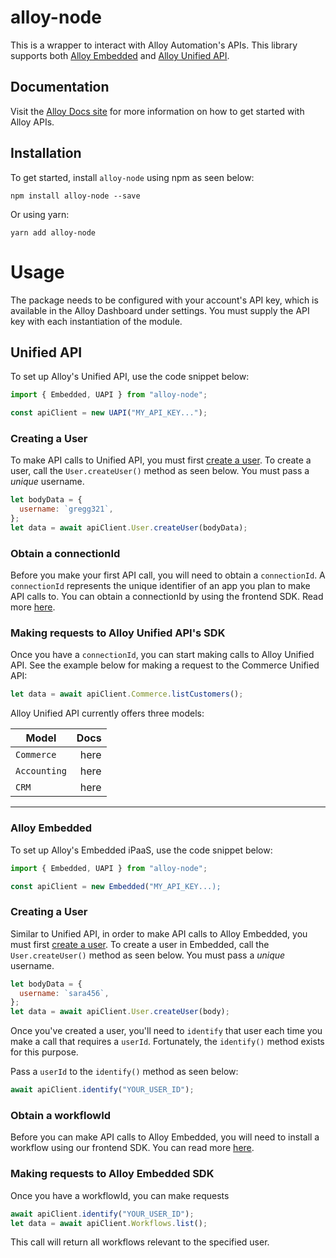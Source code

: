 # alloy-node

This is a wrapper to interact with Alloy Automation's APIs. This library supports both [Alloy Embedded](https://runalloy.com/embedded/) and [Alloy Unified API](https://runalloy.com/unified-api/).

## Documentation

Visit the [Alloy Docs site](https://docs.runalloy.com/docs) for more information on how to get started with Alloy APIs.

## Installation

To get started, install `alloy-node` using npm as seen below:

```
npm install alloy-node --save
```

Or using yarn:

```
yarn add alloy-node
```

# Usage

The package needs to be configured with your account's API key, which is available in the Alloy Dashboard under settings. You must supply the API key with each instantiation of the module.

## Unified API

To set up Alloy's Unified API, use the code snippet below:

```javascript
import { Embedded, UAPI } from "alloy-node";

const apiClient = new UAPI("MY_API_KEY...");
```

### Creating a User

To make API calls to Unified API, you must first [create a user](https://docs-uapi.runalloy.com/reference/create-user). To create a user, call the `User.createUser()` method as seen below. You must pass a _unique_ username.

```javascript
let bodyData = {
  username: `gregg321`,
};
let data = await apiClient.User.createUser(bodyData);
```

### Obtain a connectionId

Before you make your first API call, you will need to obtain a `connectionId`. A `connectionId` represents the unique identifier of an app you plan to make API calls to. You can obtain a connectionId by using the frontend SDK. Read more [here](https://docs-uapi.runalloy.com/docs/unified-api-quick-start).

### Making requests to Alloy Unified API's SDK

Once you have a `connectionId`, you can start making calls to Alloy Unified API. See the example below for making a request to the Commerce Unified API:

```javascript
let data = await apiClient.Commerce.listCustomers();
```

Alloy Unified API currently offers three models:

| Model        | Docs |
| ------------ | ---: |
| `Commerce`   | here |
| `Accounting` | here |
| `CRM`        | here |

<hr />

### Alloy Embedded

To set up Alloy's Embedded iPaaS, use the code snippet below:

```javascript
import { Embedded, UAPI } from "alloy-node";

const apiClient = new Embedded("MY_API_KEY...);
```

### Creating a User

Similar to Unified API, in order to make API calls to Alloy Embedded, you must first [create a user](https://docs.runalloy.com/reference/create-a-user). To create a user in Embedded, call the `User.createUser()` method as seen below. You must pass a _unique_ username.

```javascript
let bodyData = {
  username: `sara456`,
};
let data = await apiClient.User.createUser(body);
```

Once you've created a user, you'll need to `identify` that user each time you make a call that requires a `userId`. Fortunately, the `identify()` method exists for this purpose.

Pass a `userId` to the `identify()` method as seen below:

```javascript
await apiClient.identify("YOUR_USER_ID");
```

### Obtain a workflowId

Before you can make API calls to Alloy Embedded, you will need to install a workflow using our frontend SDK. You can read more [here](https://docs.runalloy.com/docs/embedded-quick-start#rendering-the-modal).

### Making requests to Alloy Embedded SDK

Once you have a workflowId, you can make requests

```javascript
await apiClient.identify("YOUR_USER_ID");
let data = await apiClient.Workflows.list();
```

This call will return all workflows relevant to the specified user.
